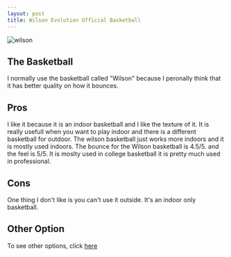 ```yaml
---
layout: post
title: Wilson Evolution Official Basketball
---
```


![wilson](willson-bb-1.jpeg)
## The Basketball

I normally use the basketball called "Wilson" because I peronally think that it has better quality on how it bounces. 

## Pros

I like it because it is an indoor basketball and I like the texture of it. It is really usefull when you want to play indoor and there is a different basketball for outdoor. The wilson basketball just works more indoors and it is mostly used indoors. The bounce for the Wilson basketball is 4.5/5. and the feel is 5/5. It is moslty used in college basketball it is pretty much used in professional.

## Cons

One thing I don't like is you can't use it outside. It's an indoor only basketball.

## Other Option

To see other options, click [here](https://www.dickssportinggoods.com/products/outdoor-basketballs.jsp)
